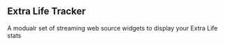 ## Extra Life Tracker
A modualr set of streaming web source widgets to display your Extra Life stats
